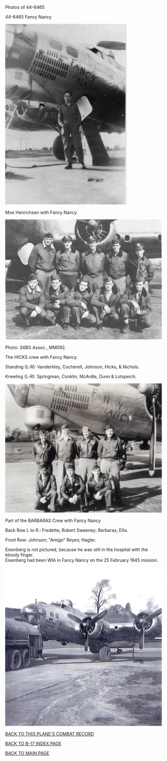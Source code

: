 
Photos of 44-6465






 




44-6465 Fancy Nancy  
  

![](44-6465a.jpg)  

Moe Henrichsen with Fancy Nancy  
  

![](44-6465c.jpg)  

Photo: 34BG Assoc., MM092.  

The HICKS crew with Fancy Nancy.  

Standing (L-R): Vanderkley, Cocherell, Johnson, Hicks, \& Nichols.  

Kneeling (L-R): Springman, Conklin, McArdle, Dunn \& Lotspeich.  
  

![](44-6465b.jpg)  

Part of the BARBARAS Crew with Fancy Nancy  

Back Row L to R.: Fredette; Robert Sweeney; Barbaras; Ellis.  

Front Row: Johnson; "Amigo" Reyes; Hagler.  

Eisenberg is not pictured, because he was still in the hospital with the bloody finger.  
 Eisenberg had been WIA in Fancy Nancy on the 25 February 1945 mission.  
  

![](44-6465d.jpg)  
  

[BACK TO THIS PLANE'S COMBAT RECORD](../b17s/44-6465.md)  

[BACK TO B-17 INDEX PAGE](../000b17s.md)  

[BACK TO MAIN PAGE](../index.md)


